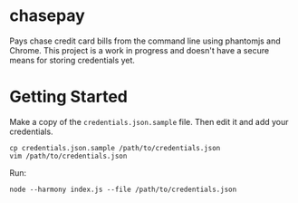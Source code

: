 # chasepay

Pays chase credit card bills from the command line using phantomjs and Chrome.
This project is a work in progress and doesn't have a secure means for storing credentials yet.

# Getting Started

Make a copy of the `credentials.json.sample` file. Then edit it and add your credentials.

```
cp credentials.json.sample /path/to/credentials.json
vim /path/to/credentials.json
```

Run:

```
node --harmony index.js --file /path/to/credentials.json
```
